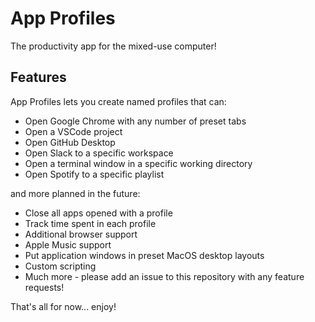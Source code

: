# App Profiles

The productivity app for the mixed-use computer!

## Features

App Profiles lets you create named profiles that can:

- Open Google Chrome with any number of preset tabs
- Open a VSCode project
- Open GitHub Desktop
- Open Slack to a specific workspace
- Open a terminal window in a specific working directory
- Open Spotify to a specific playlist

and more planned in the future:

- Close all apps opened with a profile
- Track time spent in each profile
- Additional browser support
- Apple Music support
- Put application windows in preset MacOS desktop layouts
- Custom scripting
- Much more - please add an issue to this repository with any feature requests!

That's all for now... enjoy!